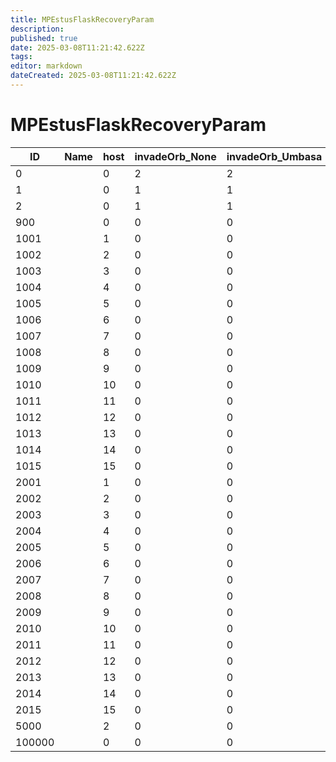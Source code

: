 ```yaml
---
title: MPEstusFlaskRecoveryParam
description: 
published: true
date: 2025-03-08T11:21:42.622Z
tags: 
editor: markdown
dateCreated: 2025-03-08T11:21:42.622Z
---
```


# MPEstusFlaskRecoveryParam
|ID    |Name|host|invadeOrb_None|invadeOrb_Umbasa|invadeOrb_Berserker|invadeOrb_Sinners|invadeSign_None|invadeSign_Umbasa|invadeSign_Berserker|invadeSign_Sinners|invadeRing_Sinners|invadeRing_Rosalia|invadeRing_Forest|coopSign_None|coopSign_Umbasa|coopSign_Berserker|coopSign_Sinners|coopRing_RedHunter|invadeRing_Anor|pad1                                  |
|------|-|--|-|-|-|-|-|-|-|-|-|-|-|-|-|-|-|-|-|--------------------------------------|
|0     | |0 |2|2|2|2|0|0|0|0|2|1|1|0|0|0|0|0|1|[0&#124;0&#124;0&#124;0&#124;0&#124;0]|
1     | |0 |1|1|1|1|0|0|0|0|1|1|1|0|0|0|0|0|1|[0&#124;0&#124;0&#124;0&#124;0&#124;0]|
2     | |0 |1|1|1|1|1|1|1|1|1|1|1|1|1|1|1|2|1|[0&#124;0&#124;0&#124;0&#124;0&#124;0]|
900   | |0 |0|0|0|0|0|0|0|0|0|0|0|0|0|0|0|0|0|[0&#124;0&#124;0&#124;0&#124;0&#124;0]|
1001  | |1 |0|0|0|0|0|0|0|0|0|0|0|1|1|1|1|1|0|[0&#124;0&#124;0&#124;0&#124;0&#124;0]|
1002  | |2 |0|0|0|0|0|0|0|0|0|0|0|1|1|1|1|1|0|[0&#124;0&#124;0&#124;0&#124;0&#124;0]|
1003  | |3 |0|0|0|0|0|0|0|0|0|0|0|2|2|2|2|1|0|[0&#124;0&#124;0&#124;0&#124;0&#124;0]|
1004  | |4 |0|0|0|0|0|0|0|0|0|0|0|2|2|2|2|1|0|[0&#124;0&#124;0&#124;0&#124;0&#124;0]|
1005  | |5 |0|0|0|0|0|0|0|0|0|0|0|3|3|3|3|2|0|[0&#124;0&#124;0&#124;0&#124;0&#124;0]|
1006  | |6 |0|0|0|0|0|0|0|0|0|0|0|3|3|3|3|2|0|[0&#124;0&#124;0&#124;0&#124;0&#124;0]|
1007  | |7 |0|0|0|0|0|0|0|0|0|0|0|4|4|4|4|2|0|[0&#124;0&#124;0&#124;0&#124;0&#124;0]|
1008  | |8 |0|0|0|0|0|0|0|0|0|0|0|4|4|4|4|2|0|[0&#124;0&#124;0&#124;0&#124;0&#124;0]|
1009  | |9 |0|0|0|0|0|0|0|0|0|0|0|5|5|5|5|3|0|[0&#124;0&#124;0&#124;0&#124;0&#124;0]|
1010  | |10|0|0|0|0|0|0|0|0|0|0|0|5|5|5|5|3|0|[0&#124;0&#124;0&#124;0&#124;0&#124;0]|
1011  | |11|0|0|0|0|0|0|0|0|0|0|0|6|6|6|6|3|0|[0&#124;0&#124;0&#124;0&#124;0&#124;0]|
1012  | |12|0|0|0|0|0|0|0|0|0|0|0|6|6|6|6|3|0|[0&#124;0&#124;0&#124;0&#124;0&#124;0]|
1013  | |13|0|0|0|0|0|0|0|0|0|0|0|7|7|7|7|4|0|[0&#124;0&#124;0&#124;0&#124;0&#124;0]|
1014  | |14|0|0|0|0|0|0|0|0|0|0|0|7|7|7|7|4|0|[0&#124;0&#124;0&#124;0&#124;0&#124;0]|
1015  | |15|0|0|0|0|0|0|0|0|0|0|0|8|8|8|8|4|0|[0&#124;0&#124;0&#124;0&#124;0&#124;0]|
2001  | |1 |0|0|0|0|0|0|0|0|0|0|0|0|0|0|0|0|0|[0&#124;0&#124;0&#124;0&#124;0&#124;0]|
2002  | |2 |0|0|0|0|0|0|0|0|0|0|0|0|0|0|0|0|0|[0&#124;0&#124;0&#124;0&#124;0&#124;0]|
2003  | |3 |0|0|0|0|0|0|0|0|0|0|0|0|0|0|0|0|0|[0&#124;0&#124;0&#124;0&#124;0&#124;0]|
2004  | |4 |0|0|0|0|0|0|0|0|0|0|0|0|0|0|0|0|0|[0&#124;0&#124;0&#124;0&#124;0&#124;0]|
2005  | |5 |0|0|0|0|0|0|0|0|0|0|0|0|0|0|0|0|0|[0&#124;0&#124;0&#124;0&#124;0&#124;0]|
2006  | |6 |0|0|0|0|0|0|0|0|0|0|0|0|0|0|0|0|0|[0&#124;0&#124;0&#124;0&#124;0&#124;0]|
2007  | |7 |0|0|0|0|0|0|0|0|0|0|0|0|0|0|0|0|0|[0&#124;0&#124;0&#124;0&#124;0&#124;0]|
2008  | |8 |0|0|0|0|0|0|0|0|0|0|0|0|0|0|0|0|0|[0&#124;0&#124;0&#124;0&#124;0&#124;0]|
2009  | |9 |0|0|0|0|0|0|0|0|0|0|0|0|0|0|0|0|0|[0&#124;0&#124;0&#124;0&#124;0&#124;0]|
2010  | |10|0|0|0|0|0|0|0|0|0|0|0|0|0|0|0|0|0|[0&#124;0&#124;0&#124;0&#124;0&#124;0]|
2011  | |11|0|0|0|0|0|0|0|0|0|0|0|0|0|0|0|0|0|[0&#124;0&#124;0&#124;0&#124;0&#124;0]|
2012  | |12|0|0|0|0|0|0|0|0|0|0|0|0|0|0|0|0|0|[0&#124;0&#124;0&#124;0&#124;0&#124;0]|
2013  | |13|0|0|0|0|0|0|0|0|0|0|0|0|0|0|0|0|0|[0&#124;0&#124;0&#124;0&#124;0&#124;0]|
2014  | |14|0|0|0|0|0|0|0|0|0|0|0|0|0|0|0|0|0|[0&#124;0&#124;0&#124;0&#124;0&#124;0]|
2015  | |15|0|0|0|0|0|0|0|0|0|0|0|0|0|0|0|0|0|[0&#124;0&#124;0&#124;0&#124;0&#124;0]|
5000  | |2 |0|0|0|0|0|0|0|0|0|0|0|1|1|1|1|1|0|[0&#124;0&#124;0&#124;0&#124;0&#124;0]|
100000| |0 |0|0|0|0|0|0|0|0|0|0|0|0|0|0|0|0|0|[0&#124;0&#124;0&#124;0&#124;0&#124;0]|
